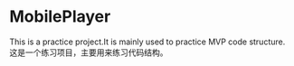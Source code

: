# MobilePlayer

This is a practice project.It is mainly used to practice MVP code structure.
这是一个练习项目，主要用来练习代码结构。
